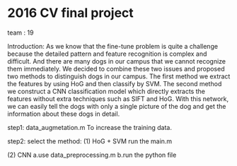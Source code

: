# 2016 CV final project
team : 19

Introduction:
As we know that the fine-tune problem is quite a
challenge because the detailed pattern and feature
recognition is complex and difficult. And there are many
dogs in our campus that we cannot recognize them
immediately. We decided to combine these two issues and
proposed two methods to distinguish dogs in our campus.
The first method we extract the features by using HoG and
then classify by SVM. The second method we construct a
CNN classification model which directly extracts the
features without extra techniques such as SIFT and HoG.
With this network, we can easily tell the dogs with only a
single picture of the dog and get the information about
these dogs in detail.

step1:
data_augmetation.m
To increase the training data.

step2:
select the method:
(1) HoG + SVM
run the main.m

(2) CNN
a.use data_preprocessing.m
b.run the python file
